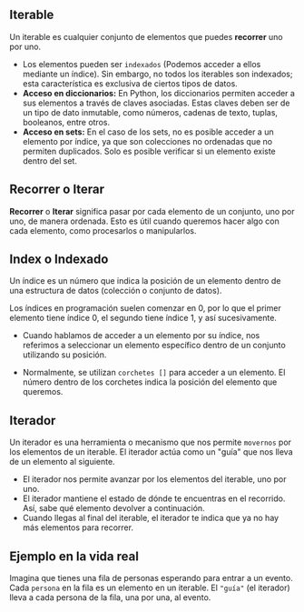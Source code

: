 ## Iterable

Un iterable es cualquier conjunto de elementos que puedes **recorrer** uno por uno.

- Los elementos pueden ser `indexados` (Podemos acceder a ellos mediante un índice). Sin embargo, no todos los iterables son indexados; esta característica es exclusiva de ciertos tipos de datos.
- **Acceso en diccionarios:** En Python, los diccionarios permiten acceder a sus elementos a través de claves asociadas. Estas claves deben ser de un tipo de dato inmutable, como números, cadenas de texto, tuplas, booleanos, entre otros.
- **Acceso en sets:** En el caso de los sets, no es posible acceder a un elemento por índice, ya que son colecciones no ordenadas que no permiten duplicados. Solo es posible verificar si un elemento existe dentro del set.

## Recorrer o Iterar

**Recorrer** o **Iterar** significa pasar por cada elemento de un conjunto, uno por uno, de manera ordenada. Esto es útil cuando queremos hacer algo con cada elemento, como procesarlos o manipularlos.

## Index o Indexado

Un índice es un número que indica la posición de un elemento dentro de una estructura de datos (colección o conjunto de datos).

Los índices en programación suelen comenzar en 0, por lo que el primer elemento tiene índice 0, el segundo tiene índice 1, y así sucesivamente.

- Cuando hablamos de acceder a un elemento por su índice, nos referimos a seleccionar un elemento específico dentro de un conjunto utilizando su posición.

- Normalmente, se utilizan `corchetes []` para acceder a un elemento. El número dentro de los corchetes indica la posición del elemento que queremos.

## Iterador

Un iterador es una herramienta o mecanismo que nos permite `movernos` por los elementos de un iterable. El iterador actúa como un "guía" que nos lleva de un elemento al siguiente.

- El iterador nos permite avanzar por los elementos del iterable, uno por uno.
- El iterador mantiene el estado de dónde te encuentras en el recorrido. Así, sabe qué elemento devolver a continuación.
- Cuando llegas al final del iterable, el iterador te indica que ya no hay más elementos para recorrer.

## Ejemplo en la vida real

Imagina que tienes una fila de personas esperando para entrar a un evento. Cada `persona` en la fila es un elemento en un iterable. El `"guía"` (el iterador) lleva a cada persona de la fila, una por una, al evento.
